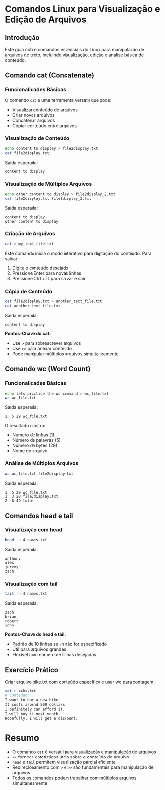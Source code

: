 
# Comandos Linux para Visualização e Edição de Arquivos

## Introdução
Este guia cobre comandos essenciais do Linux para manipulação de arquivos de texto, incluindo visualização, edição e análise básica de conteúdo.

## Comando cat (Concatenate)

### Funcionalidades Básicas
O comando `cat` é uma ferramenta versátil que pode:
- Visualizar conteúdo de arquivos
- Criar novos arquivos
- Concatenar arquivos
- Copiar conteúdo entre arquivos

### Visualização de Conteúdo
```bash
echo content to display > file2display.txt
cat file2display.txt
```
Saída esperada:
```
content to display
```

### Visualização de Múltiplos Arquivos
```bash
echo other content to display > file2display_2.txt
cat file2display.txt file2display_2.txt
```
Saída esperada:
```
content to display
other content to display
```

### Criação de Arquivos
```bash
cat > my_text_file.txt
```
Este comando inicia o modo interativo para digitação do conteúdo. Para salvar:
1. Digite o conteúdo desejado
2. Pressione Enter para novas linhas
3. Pressione Ctrl + D para salvar e sair

### Cópia de Conteúdo
```bash
cat file2display.txt > another_text_file.txt
cat another_text_file.txt
```
Saída esperada:
```
content to display
```

**Pontos-Chave do cat:**
- Use `>` para sobrescrever arquivos
- Use `>>` para anexar conteúdo
- Pode manipular múltiplos arquivos simultaneamente

## Comando wc (Word Count)

### Funcionalidades Básicas
```bash
echo lets practice the wc command > wc_file.txt
wc wc_file.txt
```
Saída esperada:
```
1  5 29 wc_file.txt
```

O resultado mostra:
- Número de linhas (1)
- Número de palavras (5)
- Número de bytes (29)
- Nome do arquivo

### Análise de Múltiplos Arquivos
```bash
wc wc_file.txt file2display.txt
```
Saída esperada:
```
1  5 29 wc_file.txt
1  3 20 file2display.txt
2  8 49 total
```

## Comandos head e tail

### Visualização com head
```bash
head -n 4 names.txt
```
Saída esperada:
```
anthony
alex
jeremy
zach
```

### Visualização com tail
```bash
tail -n 4 names.txt
```
Saída esperada:
```
zach
brian
robert
john
```

**Pontos-Chave do head e tail:**
- Padrão de 10 linhas se -n não for especificado
- Útil para arquivos grandes
- Flexível com número de linhas desejadas

## Exercício Prático
Criar arquivo bike.txt com conteúdo específico e usar wc para contagem.

```bash
cat > bike.txt
# Conteúdo:
I want to buy a new bike.
It costs around 500 dollars.
I definitely can afford it.
I will buy it next month.
Hopefully, I will get a discount.
```

# Resumo
- O comando `cat` é versátil para visualização e manipulação de arquivos
- `wc` fornece estatísticas úteis sobre o conteúdo do arquivo
- `head` e `tail` permitem visualização parcial eficiente
- Redirecionamento com `>` e `>>` são fundamentais para manipulação de arquivos
- Todos os comandos podem trabalhar com múltiplos arquivos simultaneamente
